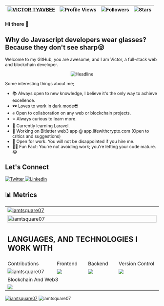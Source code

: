 | [![VICTOR TYAVBEE](https://img.shields.io/badge/VICTOR-TYAVBEE-<COLOR>.svg)](https://shields.io/) | ![Profile Views](https://komarev.com/ghpvc/?username=iamtsquare07&color=green) | ![Followers](https://img.shields.io/github/followers/iamtsquare07) | ![Stars](https://img.shields.io/github/stars/iamtsquare07?label=Profile%20Stars&logo=Profile%20stars&logoColor=g) |
--| --| --| --|


### Hi there 👋
## Why do Javascript developers wear glasses? Because they don't see sharp😜
<!--
**Iamtsquare07/iamtsquare07** is a ✨ _special_ ✨ repository because its `README.md` (this file) appears on your GitHub profile.

Here are some ideas to get you started:

- 🔭 I’m currently working on ...
- 🌱 I’m currently learning ...
- 👯 I’m looking to collaborate on ...
- 🤔 I’m looking for help with ...
- 💬 Ask me about ...
- 📫 How to reach me: ...
- 😄 Pronouns: ...
- ⚡ Fun fact: ...
-->

Welcome to my GitHub, you are awesome, and I am Victor, a full-stack web and blockchain developer.

<div align=center> 
         <img src="https://readme-typing-svg.herokuapp.com?color=%2336BCF7&size=23&center=true&vCenter=true&width=600&height=50&lines=+;Thanks+for+checking+on+me+today;Remember,+no+matter+how+bad+your+day+is+going;It+could+be+worst+😜;Is+time+to+cheer+up;Never+underestimate+your+potential;You+are+truly+awesome!+Keep+that+in+mind;We+can+know+each+other+better;if+you+connect+with+me+on+twitter;" alt="Headline" /> 
     </div> 

Some interesting things about me;
- 📚 Always open to new knowledge, I believe it's the only way to achieve excellence.
- 🕶️ Loves to work in dark mode😎
- ✊ Open to collaboration on any web or blockchain projects.
- ⭐ Always curious to learn more.
- 🌱 Currently learning Laravel.
- 🔭 Working on Bitletter web3 app @ app.lifewithcrypto.com (Open to critics and suggestions) 
- 🫠 Open for work. You will not be disappointed if you hire me.
- 🙌🏾 Fun Fact: You're not avoiding work; you're letting your code mature.😂

## Let's Connect
<p align="left">
<a href="https://twitter.com/Iamtsquare07">
<img src="https://img.shields.io/badge/Twitter-1DA1F2.svg?style=for-the-badge&logo=Twitter&logoColor=white" alt="Twitter">
</a>

<a href="https://www.linkedin.com/in/victor-tyavbee/">
<img src="https://img.shields.io/badge/LinkedIn-0A66C2.svg?style=for-the-badge&logo=LinkedIn&logoColor=white" alt="LinkedIn">
</a>
</p>

## 📊 Metrics
<table>
	<tr>
		<td colspan = "4"><a href = "https://iamtsquare07.com"><img src="https://github-readme-activity-graph.vercel.app/graph?username=iamtsquare07&bg_color=2e3440&hide_border=true&point=false&line=88c0d0&radius=8&area=true&area_color=88c0d0&title_color=ffffff&color=ffffff" alt="iamtsquare07" /></a></td>
	</tr>
	<tr>
		<td colspan = "4"><a href="https://iamtsquare07.com"><img width=100% src="https://github-profile-trophy.vercel.app/?username=iamtsquare07&hide_border=true&count_private=true&column=-1&theme=nord&no-frame=true" alt="iamtsquare07" /></a></td>
	</tr>
	<tr>
		<td colspan = "4"><h2> LANGUAGES, AND TECHNOLOGIES I WORK WITH</h2></td>
	</tr>
	<tr>
		<td>Contributions</td>
		<td>Frontend</td>
		<td>Backend</td>
		<td>Version Control</td>
	</tr>
	<tr>
		<td><img src="https://github-readme-stats.vercel.app/api/top-langs?username=iamtsquare07&show_icons=true&locale=en&layout=compact&theme=nord&hide_border=true" alt="iamtsquare07" /></td>
		<td><img src = "https://skillicons.dev/icons?i=js,react,vue,css" ></td>
		<td><img src = "https://skillicons.dev/icons?i=php,nodejs,laravel,firebase,mysql,docker"></td>
		<td><img src = "https://skillicons.dev/icons?i=git,github,bash" ></td>
	</tr>
	<tr>
		<td colspan = "4">Blockchain And Web3</td>
	</tr>
	<tr>
		<td colspan = "4"><img src = "https://skillicons.dev/icons?i=solidity,electron,ipfs,remix,webpack" ></td>
	</tr>
	</table>
<p>
<a href="https://iamtsquare07.com"><img src="https://github-readme-stats.vercel.app/api?username=iamtsquare07&hide_border=true&include_all_commits=true&count_private=true&show_icons=true&line_height=30&theme=nord" alt="iamtsquare07"/></a>

<img src="https://github-readme-streak-stats.herokuapp.com/?user=iamtsquare07&theme=nord&hide_border=true" alt="iamtsquare07" />
</p>

